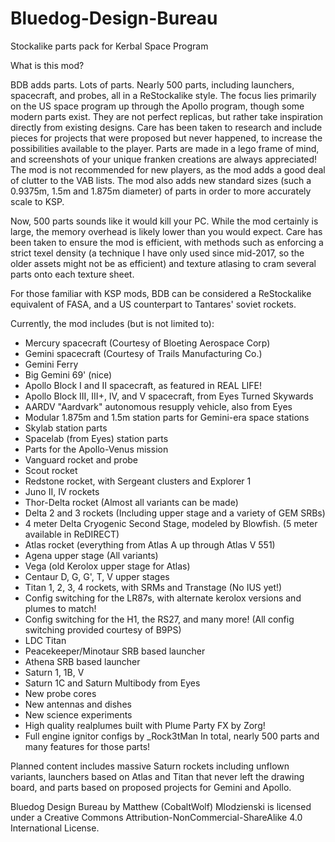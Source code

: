 # Bluedog-Design-Bureau
Stockalike parts pack for Kerbal Space Program

What is this mod?

BDB adds parts. Lots of parts. Nearly 500 parts, including launchers, spacecraft, and probes, all in a ReStockalike style. The focus lies primarily on the US space program up through the Apollo program, though some modern parts exist. They are not perfect replicas, but rather take inspiration directly from existing designs. Care has been taken to research and include pieces for projects that were proposed but never happened, to increase the possibilities available to the player. Parts are made in a lego frame of mind, and screenshots of your unique franken creations are always appreciated! The mod is not recommended for new players, as the mod adds a good deal of clutter to the VAB lists. The mod also adds new standard sizes (such a 0.9375m, 1.5m and 1.875m diameter) of parts in order to more accurately scale to KSP.

Now, 500 parts sounds like it would kill your PC. While the mod certainly is large, the memory overhead is likely lower than you would expect. Care has been taken to ensure the mod is efficient, with methods such as enforcing a strict texel density (a technique I have only used since mid-2017, so the older assets might not be as efficient) and texture atlasing to cram several parts onto each texture sheet.

For those familiar with KSP mods, BDB can be considered a ReStockalike equivalent of FASA, and a US counterpart to Tantares' soviet rockets. 

Currently, the mod includes (but is not limited to):
- Mercury spacecraft (Courtesy of Bloeting Aerospace Corp)
- Gemini spacecraft (Courtesy of Trails Manufacturing Co.)
- Gemini Ferry
- Big Gemini 69' (nice)
- Apollo Block I and II spacecraft, as featured in REAL LIFE!
- Apollo Block III, III+, IV, and V spacecraft, from Eyes Turned Skywards
- AARDV "Aardvark" autonomous resupply vehicle, also from Eyes
- Modular 1.875m and 1.5m station parts for Gemini-era space stations
- Skylab station parts
- Spacelab (from Eyes) station parts
- Parts for the Apollo-Venus mission
- Vanguard rocket and probe
- Scout rocket
- Redstone rocket, with Sergeant clusters and Explorer 1
- Juno II, IV rockets
- Thor-Delta rocket (Almost all variants can be made)
- Delta 2 and 3 rockets (Including upper stage and a variety of GEM SRBs)
- 4 meter Delta Cryogenic Second Stage, modeled by Blowfish. (5 meter available in ReDIRECT)
- Atlas rocket (everything from Atlas A up through Atlas V 551)
- Agena upper stage (All variants)
- Vega (old Kerolox upper stage for Atlas)
- Centaur D, G, G', T, V upper stages
- Titan 1, 2, 3, 4 rockets, with SRMs and Transtage (No IUS yet!)
- Config switching for the LR87s, with alternate kerolox versions and plumes to match!
- Config switching for the H1, the RS27, and many more! (All config switching provided courtesy of B9PS)
- LDC Titan
- Peacekeeper/Minotaur SRB based launcher
- Athena SRB based launcher
- Saturn 1, 1B, V
- Saturn 1C and Saturn Multibody from Eyes
- New probe cores
- New antennas and dishes
- New science experiments 
- High quality realplumes built with Plume Party FX by Zorg!
- Full engine ignitor configs by _Rock3tMan
In total, nearly 500 parts and many features for those parts!

Planned content includes massive Saturn rockets including unflown variants, launchers based on Atlas and Titan that never left the drawing board, and parts based on proposed projects for Gemini and Apollo.


Bluedog Design Bureau by Matthew (CobaltWolf) Mlodzienski is licensed under a Creative Commons Attribution-NonCommercial-ShareAlike 4.0 International License.
